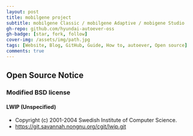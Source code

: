 ```yaml
---
layout: post
title: mobilgene project
subtitle: mobilgene Classic / mobilgene Adaptive / mobigene Studio
gh-repo: github.com/hyundai-autoever-oss
gh-badge: [star, fork, follow]
cover-img: /assets/img/path.jpg
tags: [Website, Blog, GitHub, Guide, How to, autoever, Open source]
comments: true
---
```


## Open Source Notice

### Modified BSD license
#### LWIP (Unspecified)
-	Copyright (c) 2001-2004 Swedish Institute of Computer Science.
-	https://git.savannah.nongnu.org/cgit/lwip.git


